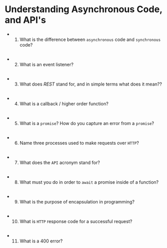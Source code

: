 # Understanding Asynchronous Code, and API's

- 1. What is the difference between `asynchronous` code and `synchronous` code?
<!-- enter you answer in the space below -->
```

```

- 2. What is an event listener?
<!-- enter you answer in the space below -->
```

```

- 3. What does *REST* stand for, and in simple terms what does it mean??
<!-- enter you answer in the space below -->
```

```

- 4. What is a callback / higher order function?
<!-- enter you answer in the space below -->
```

```

- 5. What is a `promise`? How do you capture an error from a `promise`?
<!-- enter you answer in the space below -->
```

```

- 6. Name three processes used to make requests over `HTTP`?
<!-- enter you answer in the space below -->
```

```

- 7. What does the `API` acronym stand for?
<!-- enter you answer in the space below -->
```

```

- 8. What must you do in order to `await` a promise inside of a function?
<!-- enter you answer in the space below -->
```

```

- 9. What is the purpose of encapsulation in programming?
<!-- enter you answer in the space below -->
```

```

- 10. What is `HTTP` response code for a successful request?
<!-- enter you answer in the space below -->
```

```

- 11. What is a 400 error?
<!-- enter you answer in the space below -->
```

```
